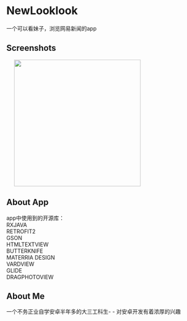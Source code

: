 # NewLooklook
一个可以看妹子，浏览网易新闻的app




## Screenshots
<img src="screenshots/show.gif" width="330"  hspace="20">


## About App
app中使用到的开源库：<br>
RXJAVA<br>
RETROFIT2<br>
GSON<br>
HTMLTEXTVIEW<br>
BUTTERKNIFE<br>
MATERRIA DESIGN<br>
VARDVIEW<br>
GLIDE<br>
DRAGPHOTOVIEW<br>

## About Me
一个不务正业自学安卓半年多的大三工科生- - 对安卓开发有着浓厚的兴趣



